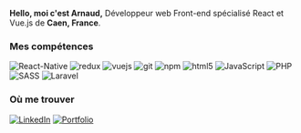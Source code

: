 
<p>
  <strong>Hello, moi c'est Arnaud,</strong> Développeur web Front-end spécialisé React et Vue.js de <b>Caen, France</b>.
</p>

<h3>Mes compétences</h3>
<p>
  
  <img alt="React-Native" src="https://img.shields.io/badge/-React--Native-45b8d8?style=flat-square&logo=react&logoColor=white" />
  <img alt="redux" src="https://img.shields.io/badge/-Redux-764ABC?style=flat-square&logo=redux&logoColor=white" />
  <img alt="vuejs" src="https://img.shields.io/badge/Vue.js-34A853?style=flat-square&logo=vuedotjs&logoColor=white" />
  <img alt="git" src="https://img.shields.io/badge/-Git-F05032?style=flat-square&logo=git&logoColor=white" />
  <img alt="npm" src="https://img.shields.io/badge/-NPM-CB3837?style=flat-square&logo=npm&logoColor=white" />
  <img alt="html5" src="https://img.shields.io/badge/-HTML5-E34F26?style=flat-square&logo=html5&logoColor=white" />
  <img alt="JavaScript" src="https://img.shields.io/badge/JavaScript-323330?style=flat-square&logo=javascript&logoColor=F7DF1E" />
  <img alt="PHP" src="https://img.shields.io/badge/PHP-777BB4?style=flat-square&logo=php&logoColor=white" />
  <img alt="SASS" src="https://img.shields.io/badge/Sass-CC6699?style=flat-square&logo=sass&logoColor=white" />
  <img alt="Laravel" src="https://img.shields.io/badge/Laravel-FF2D20?style=flat-square&logo=laravel&logoColor=white" />
</p>

  <h3>Où me trouver</h3>
<p><a href="https://www.linkedin.com/in/arnaud-barbey/" target="_blank"><img alt="LinkedIn" src="https://img.shields.io/badge/linkedin-%230077B5.svg?&style=for-the-badge&logo=linkedin&logoColor=white" /></a> <a href="https://arnaud-barbey.surge.sh/#/" target="_blank"><img alt="Portfolio" src="https://img.shields.io/badge/Portfolio-EC3750.svg?&style=for-the-badge&logo=medium&logoColor=white" /></a>
</p>
